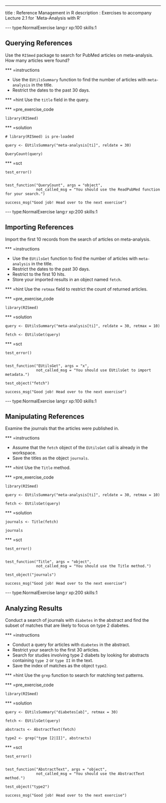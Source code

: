 ---
title       : Reference Management in R
description : Exercises to accompany Lecture 2.1 for `Meta-Analysis with R'


--- type:NormalExercise lang:r  xp:100 skills:1
## Querying References

Use the `RISmed` package to search for PubMed articles on meta-analysis. How many articles were found?

*** =instructions
- Use the `EUtilsSummary` function to find the number of articles with `meta-analysis` in the title.
- Restrict the dates to the past 30 days.

*** =hint 
Use the `title` field in the query.

*** =pre_exercise_code
```{r}
library(RISmed)
```


*** =solution
```{r}
# library(RISmed) is pre-loaded

query <- EUtilsSummary("meta-analysis[ti]", reldate = 30)

QueryCount(query)
```

*** =sct
```{r}
test_error()


test_function("QueryCount", args = "object",
              not_called_msg = "You should use the ReadPubMed function for your search.")

success_msg("Good job! Head over to the next exercise")
```



--- type:NormalExercise lang:r  xp:200 skills:1
## Importing References

Import the first 10 records from the search of articles on meta-analysis.

*** =instructions
- Use the `EUtilsGet` function to find the number of articles with `meta-analysis` in the title.
- Restrict the dates to the past 30 days.
- Restrict to the first 10 hits.
- Store your imported results in an object named `fetch`.

*** =hint 
Use the `retmax` field to restrict the count of returned articles.

*** =pre_exercise_code
```{r}
library(RISmed)
```


*** =solution
```{r}
query <- EUtilsSummary("meta-analysis[ti]", reldate = 30, retmax = 10)

fetch <- EUtilsGet(query)
```

*** =sct
```{r}
test_error()


test_function("EUtilsGet", args = "x",
              not_called_msg = "You should use EUtilsGet to import metadata.")

test_object("fetch")

success_msg("Good job! Head over to the next exercise")
```


--- type:NormalExercise lang:r  xp:100 skills:1
## Manipulating References

Examine the journals that the articles were published in.

*** =instructions
- Assume that the `fetch` object of the `EUtilsGet` call is already in the workspace.
- Save the titles as the object `journals`.

*** =hint 
Use the `Title` method.

*** =pre_exercise_code
```{r}
library(RISmed)

query <- EUtilsSummary("meta-analysis[ti]", reldate = 30, retmax = 10)

fetch <- EUtilsGet(query)
```

*** =solution
```{r}
journals <- Title(fetch)

journals
```

*** =sct
```{r}
test_error()


test_function("Title", args = "object",
              not_called_msg = "You should use the Title method.")

test_object("journals")

success_msg("Good job! Head over to the next exercise")
```

--- type:NormalExercise lang:r  xp:200 skills:1
## Analyzing Results

Conduct a search of journals with `diabetes` in the abstract and find the subset of matches that are likely to focus on type 2 diabetes.

*** =instructions
- Conduct a query for articles with `diabetes` in the abstract.
- Restrict your search to the first 30 articles.
- Search for studies involving type 2 diabets by looking for abstracts containing `type 2` or `type II` in the text.
- Save the index of matches as the object `type2`.

*** =hint 
Use the `grep` function to search for matching text patterns.

*** =pre_exercise_code
```{r}
library(RISmed)
```


*** =solution
```{r}
query <- EUtilsSummary("diabetes[ab]", retmax = 30)

fetch <- EUtilsGet(query)

abstracts <- AbstractText(fetch)

type2 <- grep("type [2|II]", abstracts)
```

*** =sct
```{r}
test_error()


test_function("AbstractText", args = "object",
              not_called_msg = "You should use the AbstractText method.")

test_object("type2")

success_msg("Good job! Head over to the next exercise")
```

